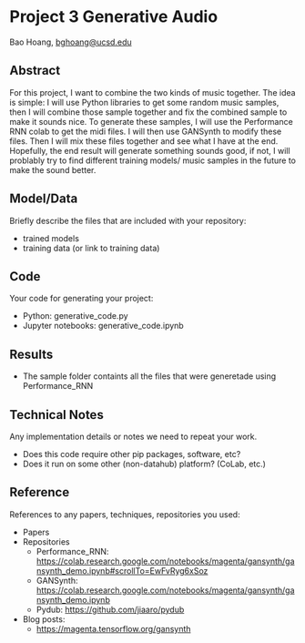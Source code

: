 # Project 3 Generative Audio

Bao Hoang, bghoang@ucsd.edu

## Abstract

For this project, I want to combine the two kinds of music together. The idea is simple: I will use Python libraries to get some random music samples, 
then I will combine those sample together and fix the combined sample to make it sounds nice. To generate these samples, I will use the Performance RNN
colab to get the midi files. I will then use GANSynth to modify these files. Then I will mix these files together and see what I have at the end. 
Hopefully, the end result will generate something sounds good, if not, I will problably try to find different training models/ music samples in the future
to make the sound better. 

## Model/Data

Briefly describe the files that are included with your repository:
- trained models
- training data (or link to training data)

## Code

Your code for generating your project:
- Python: generative_code.py
- Jupyter notebooks: generative_code.ipynb

## Results

- The sample folder containts all the files that were generetade using Performance_RNN

## Technical Notes

Any implementation details or notes we need to repeat your work. 
- Does this code require other pip packages, software, etc?
- Does it run on some other (non-datahub) platform? (CoLab, etc.)

## Reference

References to any papers, techniques, repositories you used:
- Papers
- Repositories
     + Performance_RNN: https://colab.research.google.com/notebooks/magenta/gansynth/gansynth_demo.ipynb#scrollTo=EwFvRyg6xSoz
     + GANSynth: https://colab.research.google.com/notebooks/magenta/gansynth/gansynth_demo.ipynb
     + Pydub: https://github.com/jiaaro/pydub
- Blog posts:
     + https://magenta.tensorflow.org/gansynth
